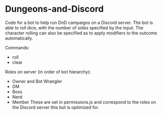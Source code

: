 # Dungeons-and-Discord
Code for a bot to help run DnD campaigns on a Discord server. The bot is able to roll dice, with the number of sides specified by the input. The character rolling can also be specified as to apply modifiers to the outcome automatically.

Commands:
- roll
- clear

Roles on server (in order of bot hierarchy):
- Owner and Bot Wrangler
- DM
- Boss
- Nerd
- Member
These are set in permissions.js and correspond to the roles on the Discord server this bot is optimized for.
